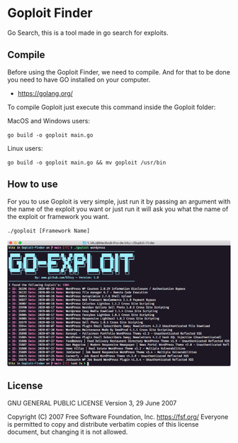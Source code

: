 # Goploit Finder
 Go Search, this is a tool made in go search for exploits.

## Compile
 Before using the Goploit Finder, we need to compile. And for that to be done you need to have GO installed on your computer.
 - https://golang.org/
 
 To compile Goploit just execute this command inside the Goploit folder:

 MacOS and Windows users:

 `go build -o goploit main.go`
 
 Linux users:

 `go build -o goploit main.go && mv goploit /usr/bin`

## How to use
 For you to use Goploit is very simple, just run it by passing an argument with the name of the exploit you want or just run it will ask you what the name of the exploit or framework you want.

 `./goploit [Framework Name]`

 ![Screenshot](/screenshot/screenshot.png)

## License
GNU GENERAL PUBLIC LICENSE
                       Version 3, 29 June 2007

 Copyright (C) 2007 Free Software Foundation, Inc. <https://fsf.org/>
 Everyone is permitted to copy and distribute verbatim copies
 of this license document, but changing it is not allowed.
